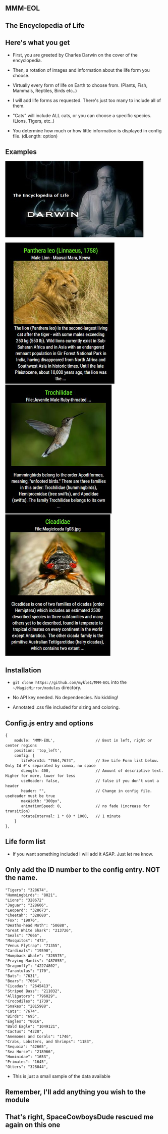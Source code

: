 ## MMM-EOL

## The Encyclopedia of Life

## Here's what you get

* First, you are greeted by Charles Darwin on the cover of the encyclopedia.

* Then, a rotation of images and information about the life form you choose.

* Virtually every form of life on Earth to choose from. (Plants, Fish, Mammals, Reptiles, Birds etc..)

* I will add life forms as requested. There's just too many to include all of them.

* "Cats" will include ALL cats, or you can choose a specific species. (Lions, Tigers, etc..)

* You determine how much or how little information is displayed in config file. (dLength: option)

## Examples

![](images/darwin.jpg)

![](images/2.JPG) ![](images/3.JPG) ![](images/4.JPG) 

## Installation

* `git clone https://github.com/mykle1/MMM-EOL` into the `~/MagicMirror/modules` directory.

* No API key needed. No dependencies. No kidding!

* Annotated .css file included for sizing and coloring.

## Config.js entry and options

    {
        module: 'MMM-EOL',                  // Best in left, right or center regions
        position: 'top_left',
        config: {
           lifeFormId: "7664,7674",         // See Life Form list below. Only Id #'s separated by comma, no space
           dLength: 400,                    // Amount of descriptive text. Higher for more, lower for less
           useHeader: false,                // false if you don't want a header      
           header: "",                      // Change in config file. useHeader must be true
           maxWidth: "300px",
           animationSpeed: 0,               // no fade (increase for transition)
           rotateInterval: 1 * 60 * 1000,   // 1 minute
        }
    },

## Life form list
* If you want something included I will add it ASAP. Just let me know.

## Only add the ID number to the config entry. NOT the name.
```
"Tigers": "328674",
"Hummingbirds": "8021",
"Lions": "328672"
"Jaguar": "328606",
"Leopard": "328673",
"Cheetah": "328680",
"Fox": "19076",
"Deaths-head Moth": "50688",
"Great White Shark": "213726",
"Seals": "7666",
"Mosquitos": "473",
"Venus Flytrap": "71355",
"Cardinals": "19590",
"Humpback Whale": "328575",
"Praying Mantis": "487055",
"Dragonfly": "42274802",
"Tarantulas": "170",
"Bats": "7631",
"Bears": "7664",
"Cicadas": "2645413",
"Striped Bass": "211032",
"Alligators": "796029",
"Crocodiles": "1739",
"Snakes": "2815988",
"Cats": "7674",
"Birds": "695",
"Eagles": "8016",
"Bald Eagle": "1049121",
"Cactus": "4228",
"Anemones and Corals": "1746",
"Crabs, Lobsters, and Shrimps": "1183",
"Sequoia": "42665",
"Sea Horse": "218966",
"Hominidae": "1653",
"Primates": "1645",
"Otters": "328044",
```
* This is just a small sample of the data available

## Remember, I'll add anything you wish to the module
	
## That's right, SpaceCowboysDude rescued me again on this one
